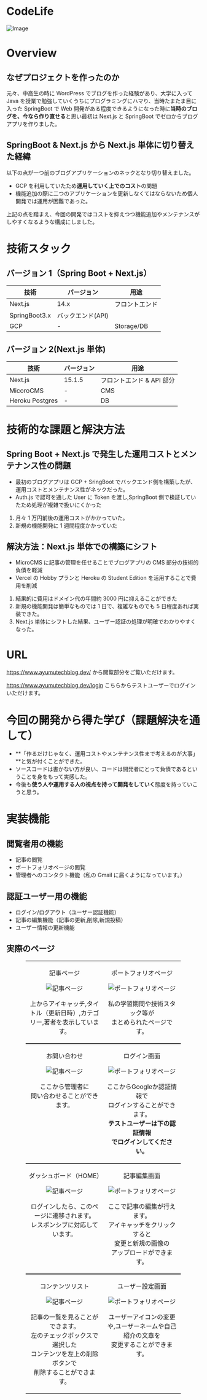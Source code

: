 # CodeLife

![Image](https://github.com/user-attachments/assets/0197d770-a7b3-4f30-b905-796c281de9e9)

# Overview

## なぜプロジェクトを作ったのか

元々、中高生の時に WordPress でブログを作った経験があり、大学に入って Java を授業で勉強していくうちにプログラミングにハマり、当時たまたま目に入った SpringBoot で Web 開発がある程度できるようになった時に**当時のブログを、今なら作り直せる**と思い最初は Next.js と SpringBoot でゼロからブログアプリを作りました。

## SpringBoot & Next.js から Next.js 単体に切り替えた経緯

以下の点が一つ前のブログアプリケーションのネックとなり切り替えました。

- GCP を利用していたため**運用していく上でのコスト**の問題
- 機能追加の際に二つのアプリケーションを更新しなくてはならないため個人開発では運用が困難であった。

上記の点を踏まえ、今回の開発ではコストを抑えつつ機能追加やメンテナンスがしやすくなるような構成にしました。

# 技術スタック

## バージョン 1（Spring Boot + Next.js）

| 技術          | バージョン        | 用途           |
| ------------- | ----------------- | -------------- |
| Next.js       | 14.x              | フロントエンド |
| SpringBoot3.x | バックエンド(API) |
| GCP           | -                 | Storage/DB     |

## バージョン 2(Next.js 単体)

| 技術            | バージョン | 用途                      |
| --------------- | ---------- | ------------------------- |
| Next.js         | 15.1.5     | フロントエンド & API 部分 |
| MicoroCMS       | -          | CMS                       |
| Heroku Postgres | -          | DB                        |

# 技術的な課題と解決方法

## Spring Boot + Next.js で発生した運用コストとメンテナンス性の問題

- 最初のブログアプリは GCP + SringBoot でバックエンド側を構築したが、運用コストとメンテナンス性がネックだった。
- Auth.js で認可を通した User に Token を渡し,SpringBoot 側で検証していたため処理が複雑で扱いにくかった

1. 月々 1 万円前後の運用コストがかかっていた。
2. 新規の機能開発に 1 週間程度かかっていた

## 解決方法：Next.js 単体での構築にシフト

- MicroCMS に記事の管理を任せることでブログアプリの CMS 部分の技術的負債を軽減
- Vercel の Hobby プランと Heroku の Student Edition を活用することで費用を削減

1. 結果的に費用はドメイン代の年間約 3000 円に抑えることができた
2. 新規の機能開発は簡単なものでは 1 日で、複雑なものでも 5 日程度あれば実装できた。
3. Next.js 単体にシフトした結果、ユーザー認証の処理が明確でわかりやすくなった。

# URL

https://www.ayumutechblog.dev/
から閲覧部分をご覧いただけます。

https://www.ayumutechblog.dev/login
こちらからテストユーザーでログインいただけます。

# 今回の開発から得た学び（課題解決を通して）

- **「作るだけじゃなく、運用コストやメンテナンス性まで考えるのが大事」**と気が付くことができた。
- ソースコードは書かない方が良い、コードは開発者にとって負債であるということを身をもって実感した。
- 今後も**使う人や運用する人の視点を持って開発をしていく**態度を持っていこうと思う。

# 実装機能

## 閲覧者用の機能

- 記事の閲覧
- ポートフォリオページの閲覧
- 管理者へのコンタクト機能（私の Gmail に届くようになっています。）

## 認証ユーザー用の機能

- ログイン/ログアウト（ユーザー認証機能）
- 記事の編集機能（記事の更新,削除,新規投稿）
- ユーザー情報の更新機能

## 実際のページ

<div>
  <table style="width: 80%; margin: auto; table-layout: fixed;">
    <tr>
      <td style="width: 50%; text-align: center; vertical-align: top;">
        <p>記事ページ</p>
        <img src="https://github.com/user-attachments/assets/b4c742dd-1cdb-4a97-b1ca-485579807889" alt="記事ページ" style="max-width: 100%;" />
        <p>上からアイキャッチ,タイトル（更新日時）,カテゴリー,著者を表示しています。</p>
      </td>
      <td style="width: 50%; text-align: center; vertical-align: top;">
        <p>ポートフォリオページ</p>
        <img src="https://github.com/user-attachments/assets/e852f835-b119-4957-a31c-b99b67de0e4c" alt="ポートフォリオページ" style="max-width: 100%;" />
        <p>私の学習期間や技術スタック等が<br>まとめられたページです。</p>
      </td>
    </tr>
  </table>
</div>

<div>
  <table style="width: 80%; margin: auto; table-layout: fixed;">
    <tr>
      <td style="width: 50%; text-align: center; vertical-align: top;">
        <p>お問い合わせ</p>
        <img src="https://github.com/user-attachments/assets/0fe4900d-5c85-4670-bc94-20ad6ffdee96" alt="記事ページ" style="max-width: 100%;" />
        <p>ここから管理者に<br>問い合わせることができます。</p>
      </td>
      <td style="width: 50%; text-align: center; vertical-align: top;">
        <p>ログイン画面</p>
        <img src="https://github.com/user-attachments/assets/7d993795-e7b4-4f0d-95f4-57923a88f911" alt="ポートフォリオページ" style="max-width: 100%;" />
        <p>ここからGoogleか認証情報で<br>ログインすることができます。<br><b>テストユーザーは下の認証情報<br>でログインしてください。</b></p>
      </td>
    </tr>
  </table>
</div>

<div>
  <table style="width: 80%; margin: auto; table-layout: fixed;">
    <tr>
      <td style="width: 50%; text-align: center; vertical-align: top;">
        <p>ダッシュボード（HOME）</p>
        <img src="https://github.com/user-attachments/assets/d25f4f89-b5d9-4529-8c81-c6637a6f5645" alt="記事ページ" style="max-width: 100%;" />
        <p>ログインしたら、このページに遷移されます。<br>レスポンシブに対応しています。</p>
      </td>
      <td style="width: 50%; text-align: center; vertical-align: top;">
        <p>記事編集画面</p>
        <img src="https://github.com/user-attachments/assets/ec95f714-1e36-42c8-bdd4-fac37d04c562" alt="ポートフォリオページ" style="max-width: 100%;" />
        <p>ここで記事の編集が行えます。<br>アイキャッチをクリックすると<br>変更と新規の画像の<br>アップロードができます。</p>
      </td>
    </tr>
  </table>
</div>

<div>
  <table style="width: 80%; margin: auto; table-layout: fixed;">
    <tr>
      <td style="width: 50%; text-align: center; vertical-align: top;">
        <p>コンテンツリスト</p>
        <img src="https://github.com/user-attachments/assets/de4bc222-6ddb-4993-9adc-29851bc2c6ac" alt="記事ページ" style="max-width: 100%;" />
        <p>記事の一覧を見ることができます。<br>左のチェックボックスで選択した<br>コンテンツを左上の削除ボタンで<br>削除することができます。</p>
      </td>
      <td style="width: 50%; text-align: center; vertical-align: top;">
        <p>ユーザー設定画面</p>
        <img src="https://github.com/user-attachments/assets/d8604893-595c-4333-af24-a2a39bb71d95" alt="ポートフォリオページ" style="max-width: 100%;" />
        <p>ユーザーアイコンの変更や,ユーザーネームや自己紹介の文章を<br>変更することができます。</p>
      </td>
    </tr>
  </table>
</div>
